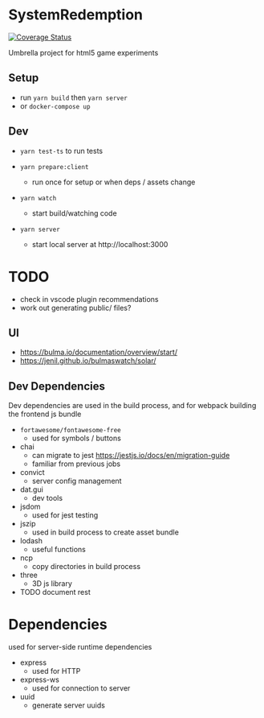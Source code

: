 # SystemRedemption

[![Coverage Status](https://coveralls.io/repos/gitlab/monofuel34089/system-redemption/badge.svg?branch=master)](https://coveralls.io/gitlab/monofuel34089/system-redemption?branch=master)

Umbrella project for html5 game experiments

## Setup

- run `yarn build` then `yarn server`
- or `docker-compose up`

## Dev

- `yarn test-ts` to run tests

- `yarn prepare:client`
  - run once for setup or when deps / assets change
- `yarn watch`
  - start build/watching code
- `yarn server`
  - start local server at http://localhost:3000

# TODO

- check in vscode plugin recommendations
- work out generating public/ files?

## UI

- https://bulma.io/documentation/overview/start/
- https://jenil.github.io/bulmaswatch/solar/

## Dev Dependencies

Dev dependencies are used in the build process, and for webpack building the frontend js bundle

- `fortawesome/fontawesome-free`
  - used for symbols / buttons
- chai
  - can migrate to jest https://jestjs.io/docs/en/migration-guide
  - familiar from previous jobs
- convict
  - server config management
- dat.gui
  - dev tools
- jsdom
  - used for jest testing
- jszip
  - used in build process to create asset bundle
- lodash
  - useful functions
- ncp
  - copy directories in build process
- three
  - 3D js library
- TODO document rest

# Dependencies

used for server-side runtime dependencies

- express
  - used for HTTP
- express-ws
  - used for connection to server
- uuid
  - generate server uuids
